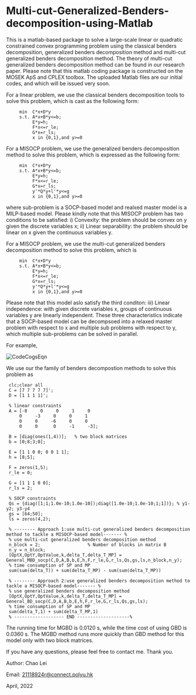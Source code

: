 # Multi-cut-Generalized-Benders-decomposition-using-Matlab
This is a matlab-based package to solve a large-scale linear or quadratic constrained convex programming problem using the classical benders decomposition, generalized benders decomposition method and multi-cut generalized benders decomposition method. The theory of multi-cut generalized benders decomposition method can be found in our research paper. Please note that this matlab coding package is constructed on the MOSEK ApS and CPLEX toolbox. The uploaded Matlab files are our initial codes, and which will be issued very soon. 

For a linear problem, we use the classical benders decomposition tools to solve this problem, which is cast as the following form:

         min  C*x+D*y
         s.t. A*x+B*y<=b; 
              E*y=h;
              F*x<=r_le;
              G*x=r_ls;
              x in {0,1},and y>=0
              
For a MISOCP problem, we use the generalized benders decomposition method to solve this problem, which is expressed as the following form:

         min  C*x+D*y
         s.t. A*x+B*y<=b; 
              E*y=h;
              F*x<=r_le;
              G*x=r_ls;
              y'*Q*y+l'*y<=g
              x in {0,1},and y>=0
              
where sub-problem is a SOCP-based model and realxed master model is a MILP-based model. Please kindly note that this MISOCP problem has two conditions to be satisfied: i) Convexity: the problem should be convex on y given the discrete variables x; ii) Linear separability: the problem should be linear on x given the continuous variables y.

For a MISOCP problem, we use the multi-cut generalized benders decomposition method to solve this problem, which is 

         min  C*x+D*y
         s.t. A*x+B*y<=b; 
              E*y=h;
              F*x<=r_le;
              G*x=r_ls;
              y'*Q*y+l'*y<=g
              x in {0,1},and y>=0

Please note that this model aslo satisfy the third conditon: iii) Linear independence: with given discrete variables x, groups of continuous variables y are linearly independent. These three characteristics indicate that a SOCP-based model can be decompsoed into a relaxed master problem with respect to x and multiple sub problems with respect to y, which multiple sub-problems can be solved in parallel. 

For example, 

![CodeCogsEqn](https://user-images.githubusercontent.com/102128721/163716575-bdaa3d1a-771c-437f-a1a4-83eb652e0024.png)

We use our the family of benders decompostion methods to solve this problem as

     clc;clear all
     C = [7 7 7 7 7]';
     D = [1 1 1 1]';
 
     % linear constraints
     A = [-8     0     0     1     0
         0     -3     0     0     1
         0     0     -6     0     0
         0     0      0     -1     -3];
 
     B = [diag(ones(1,4))];   % two block matrices
     b = [0;8;3;0];
 
     E = [1 1 0 0; 0 0 1 1];
     h = [8;5];
 
     F = zeros(1,5);
     r_le = 0;
 
     G = [1 1 1 0 0];
     r_ls = 2;
 
     % SOCP constraints
     Qs = {diag([1;1;1.0e-10;1.0e-10]);diag([1.0e-10;1.0e-10;1;1])}; % y1-y2; y3-y4
     gs = [64;50];
     ls = zeros(4,2);

     % -------- Approach 1:use multi-cut generalized benders decomposition method to tackle a MISOCP-based model------- %
     % use multi-cut generalized benders decomposition method
     n_block = 2;                  % Number of blocks in matrix B
     n_y = n_block;
     [OptX,OptY,OptValue,k,delta_T,delta_T_MP] = General_MBD_socp(C,D,A,B,b,E,h,F,r_le,G,r_ls,Qs,gs,ls,n_block,n_y);
     % time consumption of SP and MP
     sum(sum(delta_T)) + sum(delta_T_MP) - sum(sum(delta_T_MP)) 

     % -------- Approach 2:use generalized benders decomposition method to tackle a MISOCP-based model------- %
     % use generalized benders decomposition method
     [OptX,OptY,OptValue,k,delta_T,delta_T_MP] = General_BD_socp(C,D,A,B,b,E,h,F,r_le,G,r_ls,Qs,gs,ls);
     % time consumption of SP and MP
     sum(delta_T,1) + sum(delta_T_MP,1)
     % ------------------- END --------------------%

The running time for MGBD is 0.0120 s, while the time cost of using GBD is 0.0360 s. The MGBD method runs more quickly than GBD method for this model only with two block matrices.

If you have any questions, please feel free to contact me. Thank you.

Author: Chao Lei

Email: 21118924r@connect.polyu.hk 

April, 2022
